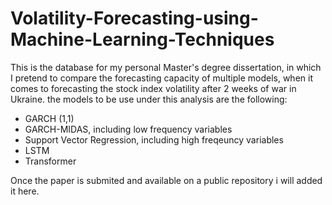 # Volatility-Forecasting-using-Machine-Learning-Techniques
This is the database for my personal Master's degree dissertation, in which I pretend to compare the forecasting capacity of multiple models, when it comes to forecasting the stock index volatility after 2 weeks of war in Ukraine.
the models to be use under this analysis are the following:
- GARCH (1,1)
- GARCH-MIDAS, including low frequency variables
- Support Vector Regression, including high freqeuncy variables
- LSTM
- Transformer

Once the paper is submited and available on a public repository i will added it here.
